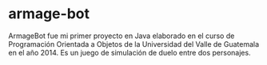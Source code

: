 # armage-bot
ArmageBot fue mi primer proyecto en Java elaborado en el curso de Programación Orientada a Objetos de la Universidad del Valle de Guatemala en el año 2014. Es un juego de simulación de duelo entre dos personajes.
